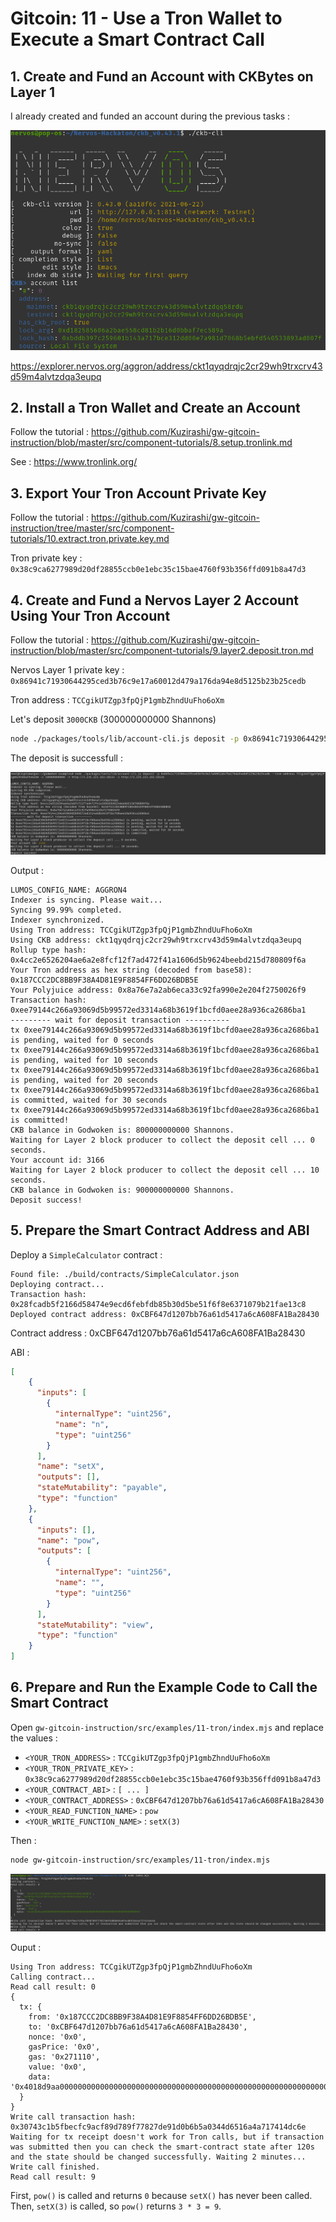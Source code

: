 # Gitcoin: 11 - Use a Tron Wallet to Execute a Smart Contract Call

## 1. Create and Fund an Account with CKBytes on Layer 1

I already created and funded an account during the previous tasks :

![Account list](images/account_list.png)

https://explorer.nervos.org/aggron/address/ckt1qyqdrqjc2cr29wh9trxcrv43d59m4alvtzdqa3eupq

## 2. Install a Tron Wallet and Create an Account

Follow the tutorial : https://github.com/Kuzirashi/gw-gitcoin-instruction/blob/master/src/component-tutorials/8.setup.tronlink.md

See : https://www.tronlink.org/

## 3. Export Your Tron Account Private Key

Follow the tutorial : https://github.com/Kuzirashi/gw-gitcoin-instruction/tree/master/src/component-tutorials/10.extract.tron.private.key.md

Tron private key : `0x38c9ca6277989d20df28855ccb0e1ebc35c15bae4760f93b356ffd091b8a47d3`

## 4. Create and Fund a Nervos Layer 2 Account Using Your Tron Account

Follow the tutorial : https://github.com/Kuzirashi/gw-gitcoin-instruction/blob/master/src/component-tutorials/9.layer2.deposit.tron.md

Nervos Layer 1 private key : `0x86941c71930644295ced3b76c9e17a60012d479a176da94e8d5125b23b25cedb`

Tron address : `TCCgikUTZgp3fpQjP1gmbZhndUuFho6oXm`

Let's deposit `3000CKB` (300000000000 Shannons)

```bash
node ./packages/tools/lib/account-cli.js deposit -p 0x86941c71930644295ced3b76c9e17a60012d479a176da94e8d5125b23b25cedb --tron-address TCCgikUTZgp3fpQjP1gmbZhndUuFho6oXm -c 100000000000 -r http://3.235.223.161:18114 -i http://3.235.223.161:18116
```

The deposit is successfull :

![Tron L2 deposit](images/tron_l2_deposit.png)

Output :
```
LUMOS_CONFIG_NAME: AGGRON4
Indexer is syncing. Please wait...
Syncing 99.99% completed.
Indexer synchronized.
Using Tron address: TCCgikUTZgp3fpQjP1gmbZhndUuFho6oXm
Using CKB address: ckt1qyqdrqjc2cr29wh9trxcrv43d59m4alvtzdqa3eupq
Rollup type hash: 0x4cc2e6526204ae6a2e8fcf12f7ad472f41a1606d5b9624beebd215d780809f6a
Your Tron address as hex string (decoded from base58): 0x187CCC2DC8BB9F38A4D81E9F8854FF6DD26BDB5E
Your Polyjuice address: 0x8a76e7a2ab6eca33c92fa990e2e204f2750026f9
Transaction hash: 0xee79144c266a93069d5b99572ed3314a68b3619f1bcfd0aee28a936ca2686ba1
--------- wait for deposit transaction ----------
tx 0xee79144c266a93069d5b99572ed3314a68b3619f1bcfd0aee28a936ca2686ba1 is pending, waited for 0 seconds
tx 0xee79144c266a93069d5b99572ed3314a68b3619f1bcfd0aee28a936ca2686ba1 is pending, waited for 10 seconds
tx 0xee79144c266a93069d5b99572ed3314a68b3619f1bcfd0aee28a936ca2686ba1 is pending, waited for 20 seconds
tx 0xee79144c266a93069d5b99572ed3314a68b3619f1bcfd0aee28a936ca2686ba1 is committed, waited for 30 seconds
tx 0xee79144c266a93069d5b99572ed3314a68b3619f1bcfd0aee28a936ca2686ba1 is committed!
CKB balance in Godwoken is: 800000000000 Shannons.
Waiting for Layer 2 block producer to collect the deposit cell ... 0 seconds.
Your account id: 3166
Waiting for Layer 2 block producer to collect the deposit cell ... 10 seconds.
CKB balance in Godwoken is: 900000000000 Shannons.
Deposit success!
```

## 5. Prepare the Smart Contract Address and ABI

Deploy a `SimpleCalculator` contract :
```
Found file: ./build/contracts/SimpleCalculator.json
Deploying contract...
Transaction hash: 0x28fcadb5f2166d58474e9ecd6febfdb85b30d5be51f6f8e6371079b21fae13c8
Deployed contract address: 0xCBF647d1207bb76a61d5417a6cA608FA1Ba28430
```

Contract address : 0xCBF647d1207bb76a61d5417a6cA608FA1Ba28430

ABI :
```json
[
    {
      "inputs": [
        {
          "internalType": "uint256",
          "name": "n",
          "type": "uint256"
        }
      ],
      "name": "setX",
      "outputs": [],
      "stateMutability": "payable",
      "type": "function"
    },
    {
      "inputs": [],
      "name": "pow",
      "outputs": [
        {
          "internalType": "uint256",
          "name": "",
          "type": "uint256"
        }
      ],
      "stateMutability": "view",
      "type": "function"
    }
]
```

## 6. Prepare and Run the Example Code to Call the Smart Contract

Open `gw-gitcoin-instruction/src/examples/11-tron/index.mjs` and replace the values :
- `<YOUR_TRON_ADDRESS>` : `TCCgikUTZgp3fpQjP1gmbZhndUuFho6oXm`
- `<YOUR_TRON_PRIVATE_KEY>` : `0x38c9ca6277989d20df28855ccb0e1ebc35c15bae4760f93b356ffd091b8a47d3`
- `<YOUR_CONTRACT_ABI>` : `[ ... ]`
- `<YOUR_CONTRACT_ADDRESS>` : `0xCBF647d1207bb76a61d5417a6cA608FA1Ba28430`
- `<YOUR_READ_FUNCTION_NAME>` : `pow`
- `<YOUR_WRITE_FUNCTION_NAME>` : `setX(3)`

Then :
```bash
node gw-gitcoin-instruction/src/examples/11-tron/index.mjs
```

![Read & write](images/tron_read_write.png)

Ouput :
```
Using Tron address: TCCgikUTZgp3fpQjP1gmbZhndUuFho6oXm
Calling contract...
Read call result: 0
{
  tx: {
    from: '0x187CCC2DC8BB9F38A4D81E9F8854FF6DD26BDB5E',
    to: '0xCBF647d1207bb76a61d5417a6cA608FA1Ba28430',
    nonce: '0x0',
    gasPrice: '0x0',
    gas: '0x271110',
    value: '0x0',
    data: '0x4018d9aa0000000000000000000000000000000000000000000000000000000000000003'
  }
}
Write call transaction hash: 0x30743c1b5fbecfc9acf89d789f77827de91d0b6b5a0344d6516a4a717414dc6e
Waiting for tx receipt doesn't work for Tron calls, but if transaction was submitted then you can check the smart-contract state after 120s and the state should be changed successfully. Waiting 2 minutes...
Write call finished.
Read call result: 9
```

First, `pow()` is called and returns `0` because `setX()` has never been called. Then, `setX(3)` is called, so `pow()` returns `3 * 3 = 9`.
